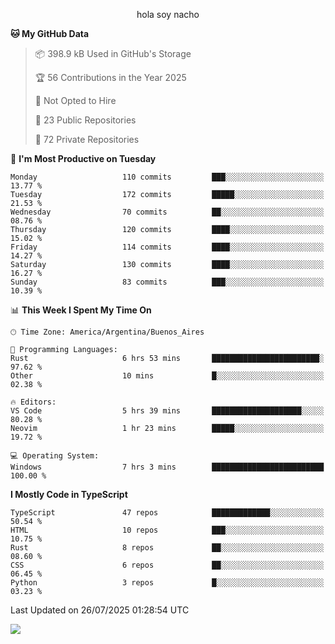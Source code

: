 <p align="center">hola soy nacho</p>

<!--START_SECTION:waka-->
**🐱 My GitHub Data** 

> 📦 398.9 kB Used in GitHub's Storage 
 > 
> 🏆 56 Contributions in the Year 2025
 > 
> 🚫 Not Opted to Hire
 > 
> 📜 23 Public Repositories 
 > 
> 🔑 72 Private Repositories 
 > 
📅 **I'm Most Productive on Tuesday** 

```text
Monday                   110 commits         ███░░░░░░░░░░░░░░░░░░░░░░   13.77 % 
Tuesday                  172 commits         █████░░░░░░░░░░░░░░░░░░░░   21.53 % 
Wednesday                70 commits          ██░░░░░░░░░░░░░░░░░░░░░░░   08.76 % 
Thursday                 120 commits         ████░░░░░░░░░░░░░░░░░░░░░   15.02 % 
Friday                   114 commits         ████░░░░░░░░░░░░░░░░░░░░░   14.27 % 
Saturday                 130 commits         ████░░░░░░░░░░░░░░░░░░░░░   16.27 % 
Sunday                   83 commits          ███░░░░░░░░░░░░░░░░░░░░░░   10.39 % 
```


📊 **This Week I Spent My Time On** 

```text
🕑︎ Time Zone: America/Argentina/Buenos_Aires

💬 Programming Languages: 
Rust                     6 hrs 53 mins       ████████████████████████░   97.62 % 
Other                    10 mins             █░░░░░░░░░░░░░░░░░░░░░░░░   02.38 % 

🔥 Editors: 
VS Code                  5 hrs 39 mins       ████████████████████░░░░░   80.28 % 
Neovim                   1 hr 23 mins        █████░░░░░░░░░░░░░░░░░░░░   19.72 % 

💻 Operating System: 
Windows                  7 hrs 3 mins        █████████████████████████   100.00 % 
```

**I Mostly Code in TypeScript** 

```text
TypeScript               47 repos            █████████████░░░░░░░░░░░░   50.54 % 
HTML                     10 repos            ███░░░░░░░░░░░░░░░░░░░░░░   10.75 % 
Rust                     8 repos             ██░░░░░░░░░░░░░░░░░░░░░░░   08.60 % 
CSS                      6 repos             ██░░░░░░░░░░░░░░░░░░░░░░░   06.45 % 
Python                   3 repos             █░░░░░░░░░░░░░░░░░░░░░░░░   03.23 % 
```




 Last Updated on 26/07/2025 01:28:54 UTC
<!--END_SECTION:waka-->

![](http://moe-counter.es3n1n.eu/get/@nachoofg?name=nachoofg&theme=asoul&padding=7&offset=0&align=center&scale=1&pixelated=1&darkmode=auto)
